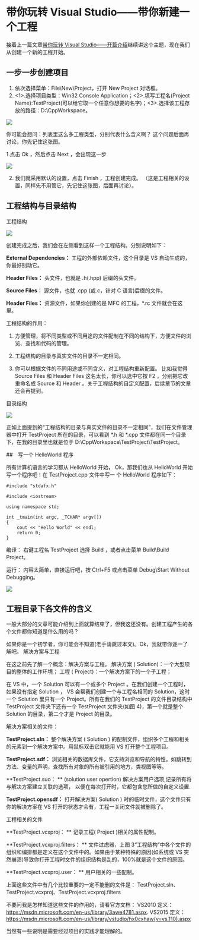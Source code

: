 # 带你玩转 Visual Studio——带你新建一个工程

接着上一篇文章[带你玩转 Visual Studio——开篇介绍](http://blog.csdn.net/luoweifu/article/details/48664887)继续讲这个主题，现在我们从创建一个新的工程开始。

## 一步一步创建项目

1. 依次选择菜单：File\New\Project，打开 New Project 对话框。
2. <1>.选择项目类型：Win32 Console Application；<2>.填写工程名(Project Name):TestProject(可以给它取一个任意你想要的名字)；<3>.选择该工程存放的路径：D:\CppWorkspace。 

![](images/6.png)

你可能会想问：列表里这么多工程类型，分别代表什么含义啊？ 这个问题后面再讨论，你先记住这张图。

1.点击 Ok ，然后点击 Next ，会出现这一步 

![](images/7.png)

2. 我们就采用默认的设置，点击 Finish ，工程创建完成。 
（这是工程相关的设置，同样先不用管它，先记住这张图，后面再讨论）。

## 工程结构与目录结构

工程结构

![](images/8.png)

创建完成之后，我们会在左侧看到这样一个工程结构。分别说明如下：
 
**External Dependencies：** 
工程的外部依赖文件，这个目录是 VS 自动生成的，你最好别动它。

**Header Files：** 
头文件，也就是 .h(.hpp) 后缀的头文件。

**Source Files：** 
源文件，也就 .cpp (或.c，针对 C 语言)后缀的文件。

**Header Files：** 
资源文件，如果你创建的是 MFC 的工程，*.rc 文件就会在这里。

工程结构的作用：

1. 方便管理，将不同类型或不同用途的文件配制在不同的结构下，方便文件的浏览、查找和代码的管理。

2. 工程结构的目录与真实文件的目录不一定相同。

3. 你可以根据文件的不同用途或不同含义，对工程结构重新配置。 
比如我觉得 Source Files 和 Header Files 这名太长，你可以选中它按 F2 ，分别把它改重命名成 Source 和 Header 。关于工程结构的自定义配置，后续章节的文章还会再提到。

目录结构

![](images/9.png)

正如上面提到的“工程结构的目录与真实文件的目录不一定相同”，我们在文件管理器中打开 TestProject 所在的目录，可以看到 *.h 和 *.cpp 文件都在同一个目录下，在我的目录里也就是位于 D:\CppWorkspace\TestProject\TestProject。

##　写一个 HelloWorld 程序

所有计算机语言的学习都从 HelloWorld 开始， Ok，那我们也从 HelloWorld 开始写一个程序吧！在 TestProject.cpp 文件中写一 个 HelloWorld 程序如下：

```
#include "stdafx.h"

#include <iostream>

using namespace std;

int _tmain(int argc, _TCHAR* argv[])
{
    cout << "Hello World" << endl;
    return 0;
}
```

编译： 
右键工程名 TestProject 选择 Build ，或者点击菜单 Build\Build Project。 

运行： 
内容太简单，直接运行吧，按 Ctrl+F5 或点击菜单 Debug\Start Without Debugging。 

![](images/10.png)

## 工程目录下各文件的含义

一般大部分的文章可能介绍到上面就算结束了，但我这还没有。创建工程产生的各个文件都你知道是什么用的吗？

如果你是一个初学者，你可能会不知道(老手请跳过本文)。Ok，我就带你逐一了解吧。
解决方案与工程

在这之前先了解一个概念：解决方案与工程。 
解决方案 ( Solution)：一个大型项目的整体的工作环境； 
工程 ( Project)：一个解决方案下的一个子工程；

在 VS 中，一个 Solution 可以有一个或多个 Project 。在我们创建一个工程时，如果没有指定 Solution ， VS 会帮我们创建一个与工程名相同的 Solution，这时一个 Solution 里只有一个 Project。所有在我们的 TestProject 的文件目录结构中 TestProject 文件夹下还有一个 TestProject 文件夹(如图 4)，第一个就是整个 Solution 的目录，第二个才是 Project 的目录。

解决方案相关的文件：

**TestProject.sln：** 
整个解决方案 ( Solution ) 的配制文件，组织多个工程和相关的元素到一个解决方案中。用鼠标双击它就能用 VS 打开整个工程项目。

**TestProject.sdf：** 
浏览相关的数据库文件，它支持浏览和导航的特性。如跳转到方法、变量的声明，查找所有对象的所有被引用的地方，类视图等等。

**TestProject.suo： **
(solution user opertion) 解决方案用户选项,记录所有将与解决方案建立关联的选项， 以便在每次打开时，它都包含您所做的自定义设置.

**TestProject.opensdf：** 
打开解决方案( Solution ) 时的临时文件，这个文件只有你的解决方案在 VS 打开的状态才会有，工程一关闭文件就被删除了。

工程相关的文件

**TestProject.vcxproj： **
记录工程( Project )相关的属性配制。

**TestProject.vcxproj.filters： **
文件过虑器，上图 3“工程结构”中各个文件的组织和编排都是定义在这个文件中的。如果由于某种特殊的原因(如系统或 VS 突然崩溃)导致你打开工程时文件的组织结构是乱的，100%就是这个文件的原因。

**TestProject.vcxproj.user： **
用户相关的一些配制。

上面这些文件中有几个比较重要的一定不能删的文件是： 
 TestProject.sln、TestProject.vcxproj、TestProject.vcxproj.filters

不要问我是怎样知道这些文件的作用的，请看官方文档： 
VS2010 定义：https://msdn.microsoft.com/en-us/library/3awe4781.aspx. 
VS2015 定义：https://msdn.microsoft.com/en-us/library/vstudio/hx0cxhaw(v=vs.110).aspx

当然有一些说明是需要经过项目的实践才能理解的。